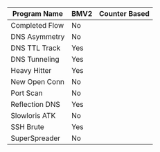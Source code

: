

| Program Name  | BMV2          | Counter Based |
| ------------- | ------------- | ------------- |
| Completed Flow| No            |               |
| DNS Asymmetry | No            |               |
| DNS TTL Track | Yes           |               |
| DNS Tunneling | Yes           |               |
| Heavy Hitter  | Yes           |               |
| New Open Conn | No           |               |
| Port Scan     | No           |               |
| Reflection DNS| Yes           |               |
| Slowloris ATK | No           |               |
| SSH Brute     | Yes           |               |
| SuperSpreader | No           |               |

